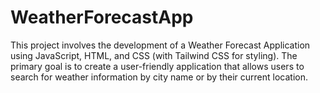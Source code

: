 # WeatherForecastApp
This project involves the development of a Weather Forecast Application using JavaScript, HTML, and CSS (with Tailwind CSS for styling). The primary goal is to create a user-friendly application that allows users to search for weather information by city name or by their current location.
